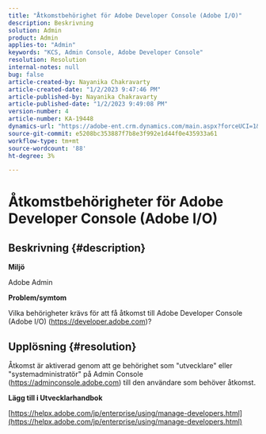 ```yaml
---
title: "Åtkomstbehörighet för Adobe Developer Console (Adobe I/O)"
description: Beskrivning
solution: Admin
product: Admin
applies-to: "Admin"
keywords: "KCS, Admin Console, Adobe Developer Console"
resolution: Resolution
internal-notes: null
bug: false
article-created-by: Nayanika Chakravarty
article-created-date: "1/2/2023 9:47:46 PM"
article-published-by: Nayanika Chakravarty
article-published-date: "1/2/2023 9:49:08 PM"
version-number: 4
article-number: KA-19448
dynamics-url: "https://adobe-ent.crm.dynamics.com/main.aspx?forceUCI=1&pagetype=entityrecord&etn=knowledgearticle&id=99d6ec16-e78a-ed11-81ac-6045bd006c82"
source-git-commit: e5208bc353887f7b8e3f992e1d44f0e435933a61
workflow-type: tm+mt
source-wordcount: '88'
ht-degree: 3%

---
```


# Åtkomstbehörigheter för Adobe Developer Console (Adobe I/O)

## Beskrivning {#description}


<b>Miljö</b>

Adobe Admin

<b>Problem/symtom</b>

Vilka behörigheter krävs för att få åtkomst till Adobe Developer Console (Adobe I/O) (https://developer.adobe.com)?


## Upplösning {#resolution}


Åtkomst är aktiverad genom att ge behörighet som &quot;utvecklare&quot; eller &quot;systemadministratör&quot; på Admin Console (https://adminconsole.adobe.com) till den användare som behöver åtkomst.

<b>Lägg till i Utvecklarhandbok</b>

[https://helpx.adobe.com/jp/enterprise/using/manage-developers.html](https://helpx.adobe.com/jp/enterprise/using/manage-developers.html)
